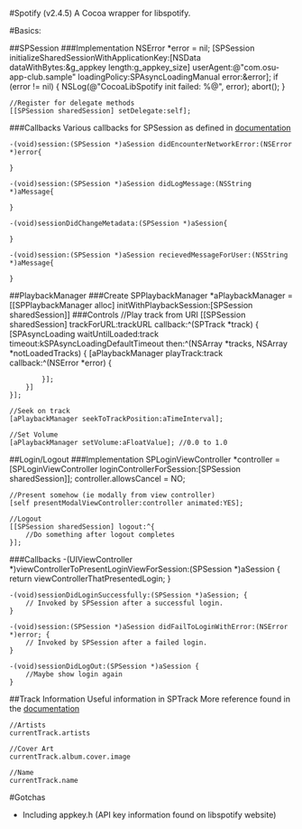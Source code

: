 #Spotify (v2.4.5)
A Cocoa wrapper for libspotify.

#Basics:

##SPSession	
###Implementation
	NSError *error = nil;
	[SPSession initializeSharedSessionWithApplicationKey:[NSData dataWithBytes:&g_appkey length:g_appkey_size]
										   userAgent:@"com.osu-app-club.sample"
									   loadingPolicy:SPAsyncLoadingManual
											   error:&error];
	if (error != nil) {
		NSLog(@"CocoaLibSpotify init failed: %@", error);
		abort();
	}
	
	//Register for delegate methods
	[[SPSession sharedSession] setDelegate:self];	
###Callbacks
Various callbacks for SPSession as defined in [documentation](http://cocoadocs.org/docsets/CocoaLibSpotify/2.4.5/Protocols/SPSessionDelegate.html)

	-(void)session:(SPSession *)aSession didEncounterNetworkError:(NSError *)error{
	
	}

	-(void)session:(SPSession *)aSession didLogMessage:(NSString *)aMessage{
	
	}

	-(void)sessionDidChangeMetadata:(SPSession *)aSession{
	
	}

	-(void)session:(SPSession *)aSession recievedMessageForUser:(NSString *)aMessage{
	
	}

##PlaybackManager
###Create
	SPPlaybackManager *aPlaybackManager = [[SPPlaybackManager alloc] initWithPlaybackSession:[SPSession sharedSession]]
###Controls
	//Play track from URI 
	[[SPSession sharedSession] trackForURL:trackURL callback:^(SPTrack *track) {
		[SPAsyncLoading waitUntilLoaded:track timeout:kSPAsyncLoadingDefaultTimeout then:^(NSArray *tracks, NSArray *notLoadedTracks) {
			[aPlaybackManager playTrack:track callback:^(NSError *error) {
			
			}];
		}]
	}];
	
	//Seek on track
	[aPlaybackManager seekToTrackPosition:aTimeInterval];
	
	//Set Volume
	[aPlaybackManager setVolume:aFloatValue]; //0.0 to 1.0
	

##Login/Logout
###Implementation
	SPLoginViewController *controller = [SPLoginViewController loginControllerForSession:[SPSession sharedSession]];
	controller.allowsCancel = NO;
	
	//Present somehow (ie modally from view controller)
	[self presentModalViewController:controller animated:YES];
	
	//Logout
	[[SPSession sharedSession] logout:^{
		//Do something after logout completes
	}];
	
###Callbacks
	-(UIViewController *)viewControllerToPresentLoginViewForSession:(SPSession *)aSession {
		return viewControllerThatPresentedLogin;
	}

	-(void)sessionDidLoginSuccessfully:(SPSession *)aSession; {
		// Invoked by SPSession after a successful login.
	}

	-(void)session:(SPSession *)aSession didFailToLoginWithError:(NSError *)error; {
		// Invoked by SPSession after a failed login.
	}

	-(void)sessionDidLogOut:(SPSession *)aSession {
		//Maybe show login again
	}
##Track Information
Useful information in SPTrack
More reference found in the [documentation](http://cocoadocs.org/docsets/CocoaLibSpotify/2.4.5/Classes/SPTrack.html)

	//Artists
	currentTrack.artists
	
	//Cover Art
	currentTrack.album.cover.image
	
	//Name
	currentTrack.name

#Gotchas
 *	Including appkey.h (API key information found on libspotify website)	

